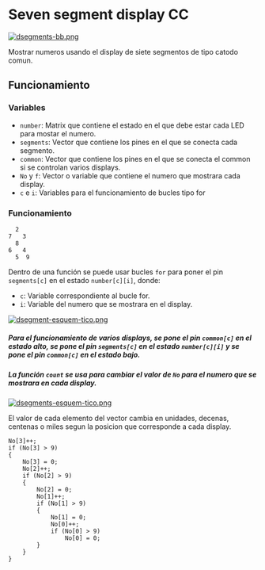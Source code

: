 # Seven segment display CC
[![dsegments-bb.png](https://i.postimg.cc/WztpGVVW/dsegments-bb.png)](https://postimg.cc/n9btx6CB)

Mostrar numeros usando el display de siete segmentos de tipo catodo comun.

## Funcionamiento
### Variables
- ```number```: Matrix que contiene el estado en el que debe estar cada LED para mostar el numero.
- ```segments```: Vector que contiene los pines en el que se conecta cada segmento.
- ```common```: Vector que contiene los pines en el que se conecta el common si se controlan varios displays.
- ```No``` y ```f```: Vector o variable que contiene el numero que mostrara cada display.
- ```c``` e ```i```: Variables para el funcionamiento de bucles tipo for


### Funcionamiento
```
  2 
7   3
  8  
6   4
  5  9
```

Dentro de una función se puede usar bucles ```for``` para poner el pin ```segments[c]``` en el estado ```number[c][i]```, donde: 
- ```c```: Variable correspondiente al bucle for.
- ```i```: Variable del numero que se mostrara en el display.

[![dsegment-esquem-tico.png](https://i.postimg.cc/V6fkNMVc/dsegment-esquem-tico.png)](https://postimg.cc/QBz34BD6)

##### Para el funcionamiento de varios displays, se pone el pin ```common[c]``` en el estado alto, se pone el pin ```segments[c]``` en el estado ```number[c][i]``` y se pone el pin ```common[c]``` en el estado bajo.

##### La función ```count``` se usa para cambiar el valor de ```No``` para el numero que se mostrara en cada display.

[![dsegments-esquem-tico.png](https://i.postimg.cc/90Sm1kFW/dsegments-esquem-tico.png)](https://postimg.cc/SY6bxDM5)

El valor de cada elemento del vector cambia en unidades, decenas, centenas o miles segun la posicion que corresponde a cada display.

    No[3]++;
    if (No[3] > 9)
    {
        No[3] = 0;
        No[2]++;
        if (No[2] > 9)
        {
            No[2] = 0;
            No[1]++;
            if (No[1] > 9)
            {
                No[1] = 0;
                No[0]++;
                if (No[0] > 9)
                    No[0] = 0;
            }
        }
    }
